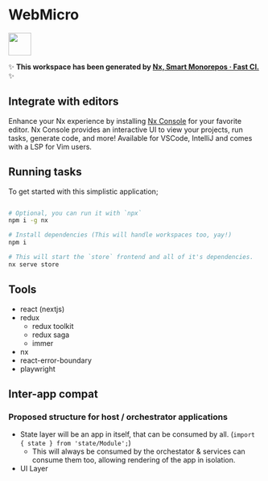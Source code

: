 # WebMicro

<a alt="Nx logo" href="https://nx.dev" target="_blank" rel="noreferrer"><img src="https://raw.githubusercontent.com/nrwl/nx/master/images/nx-logo.png" width="45"></a>

✨ **This workspace has been generated by [Nx, Smart Monorepos · Fast CI.](https://nx.dev)** ✨

## Integrate with editors

Enhance your Nx experience by installing [Nx Console](https://nx.dev/nx-console) for your favorite editor. Nx Console
provides an interactive UI to view your projects, run tasks, generate code, and more! Available for VSCode, IntelliJ and
comes with a LSP for Vim users.

## Running tasks

To get started with this simplistic application;

```sh

# Optional, you can run it with `npx`
npm i -g nx

# Install dependencies (This will handle workspaces too, yay!)
npm i

# This will start the `store` frontend and all of it's dependencies.
nx serve store

```

## Tools

- react (nextjs)
- redux
  - redux toolkit
  - redux saga
  - immer
- nx
- react-error-boundary
- playwright

## Inter-app compat

### Proposed structure for host / orchestrator applications

- State layer will be an app in itself, that can be consumed by all. (`import { state } from 'state/Module';`)
  - This will always be consumed by the orchestator & services can consume them too, allowing rendering of the app in isolation.
- UI Layer
